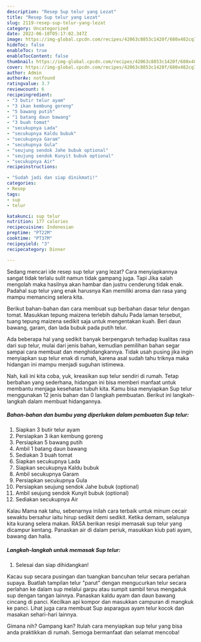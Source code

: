 ```yaml
---
description: "Resep Sup telur yang Lezat"
title: "Resep Sup telur yang Lezat"
slug: 2119-resep-sup-telur-yang-lezat
category: Uncategorized
date: 2022-06-18T05:17:02.347Z
image: https://img-global.cpcdn.com/recipes/42063c8853c1420f/680x482cq70/sup-telur-foto-resep-utama.jpg
hideToc: false
enableToc: true
enableTocContent: false
thumbnail: https://img-global.cpcdn.com/recipes/42063c8853c1420f/680x482cq70/sup-telur-foto-resep-utama.jpg
cover: https://img-global.cpcdn.com/recipes/42063c8853c1420f/680x482cq70/sup-telur-foto-resep-utama.jpg
author: Admin
authorAv: notfound
ratingvalue: 3.7
reviewcount: 6
recipeingredient:
- "3 butir telur ayam"
- "3 ikan kembung goreng"
- "5 bawang putih"
- "1 batang daun bawang"
- "3 buah tomat"
- "secukupnya Lada"
- "secukupnya Kaldu bubuk"
- "secukupnya Garam"
- "secukupnya Gula"
- "seujung sendok Jahe bubuk optional"
- "seujung sendok Kunyit bubuk optional"
- "secukupnya Air"
recipeinstructions:

- "Sudah jadi dan siap dinikmati!"
categories:
- Resep
tags:
- sup
- telur

katakunci: sup telur 
nutrition: 177 calories
recipecuisine: Indonesian
preptime: "PT22M"
cooktime: "PT37M"
recipeyield: "3"
recipecategory: Dinner

---
```



Sedang mencari ide resep sup telur yang lezat? Cara menyiapkannya sangat tidak terlalu sulit namun tidak gampang juga. Tapi Jika salah mengolah maka hasilnya akan hambar dan justru cenderung tidak enak. Padahal sup telur yang enak harusnya Kan memiliki aroma dan rasa yang mampu memancing selera kita.


Berikut bahan-bahan dan cara membuat sup berbahan dasar telur dengan tomat. Masukkan tepung maizena terlebih dahulu Pada laman tersebut, tuang tepung maizena sedikit saja untuk mengentakan kuah. Beri daun bawang, garam, dan lada bubuk pada putih telur.

Ada beberapa hal yang sedikit banyak berpengaruh terhadap kualitas rasa dari sup telur, mulai dari jenis bahan, kemudian pemilihan bahan segar sampai cara membuat dan menghidangkannya. Tidak usah pusing jika ingin menyiapkan sup telur enak di rumah, karena asal sudah tahu triknya maka hidangan ini mampu menjadi suguhan istimewa.


Nah, kali ini kita coba, yuk, kreasikan sup telur sendiri di rumah. Tetap berbahan yang sederhana, hidangan ini bisa memberi manfaat untuk membantu menjaga kesehatan tubuh kita. Kamu bisa menyiapkan Sup telur menggunakan 12 jenis bahan dan 0 langkah pembuatan. Berikut ini langkah-langkah dalam membuat hidangannya.

<!--inarticleads1-->

##### Bahan-bahan dan bumbu yang diperlukan dalam pembuatan Sup telur:

1. Siapkan 3 butir telur ayam
1. Persiapkan 3 ikan kembung goreng
1. Persiapkan 5 bawang putih
1. Ambil 1 batang daun bawang
1. Sediakan 3 buah tomat
1. Siapkan secukupnya Lada
1. Siapkan secukupnya Kaldu bubuk
1. Ambil secukupnya Garam
1. Persiapkan secukupnya Gula
1. Persiapkan seujung sendok Jahe bubuk (optional)
1. Ambil seujung sendok Kunyit bubuk (optional)
1. Sediakan secukupnya Air


Kalau Mama nak tahu, sebenarnya inilah cara terbaik untuk minum cecair sewaktu bersahur iaitu hirup sedikit demi sedikit. Ketika demam, selalunya kita kurang selera makan. RASA berikan resipi memasak sup telur yang dicampur kentang. Panaskan air di dalam periuk, masukkan kiub pati ayam, bawang dan halia. 

<!--inarticleads2-->

##### Langkah-langkah untuk memasak Sup telur:


1. Selesai dan siap dihidangkan!

Kacau sup secara pusingan dan tuangkan bancuhan telur secara perlahan supaya. Buatlah tampilan telur &#34;parut&#34; dengan mengucurkan telur secara perlahan ke dalam sup melalui garpu atau sumpit sambil terus mengaduk sup dengan tangan lainnya. Panaskan kaldu ayam dan daun bawang cincang di panci. Kecilkan api kompor dan masukkan campuran di mangkuk ke panci. Lihat juga cara membuat Sup asparagus ayam telur kocok dan masakan sehari-hari lainnya. 

Gimana nih? Gampang kan? Itulah cara menyiapkan sup telur yang bisa anda praktikkan di rumah. Semoga bermanfaat dan selamat mencoba!
